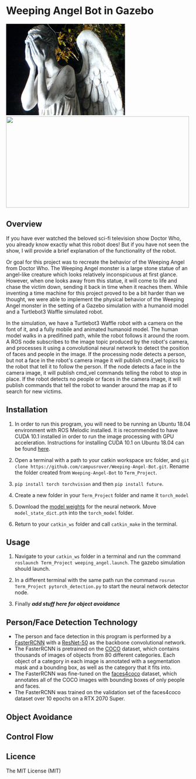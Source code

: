# Weeping Angel Bot in Gazebo

<img src="weepingangels.jpg"  width="325" height="250"/>         <img src="weepingangelGIF.gif"  width="500" height="250"/>

## Overview

If you have ever watched the beloved sci-fi television show Doctor Who, you already know exactly what this robot does! But if you have not seen the show,
I will provide a brief explanation of the functionality of the robot.

Or goal for this project was to recreate the behavior of the Weeping Angel from Doctor Who. The Weeping Angel monster is a large stone statue of an angel-like creature which
looks relatively inconspicuous at first glance. However, when one looks away from this statue, it will come to life and chase the victim down, sending it back in time when it
reaches them. While inventing a time machine for this project proved to be a bit harder than we thought, we were able to implement the physical behavior of the Weeping Angel 
monster in the setting of a Gazebo simulation with a humanoid model and a Turtlebot3 Waffle simulated robot. 

In the simulation, we have a Turtlebot3 Waffle robot with a camera
on the font of it, and a fully mobile and animated humanoid model. The human model walks in a predifined path, while the robot follows it around the room. A ROS node subscribes
to the image topic produced by the robot's camera, and processes it using a convolutional neural network to detect the position of faces and people in the image. If the processing
node detects a person, but not a face in the robot's camera image it will publish cmd_vel topics to the robot that tell it to follow the person. If the node detects a face in the
camera image, it will publish cmd_vel commands telling the robot to stop in place. If the robot detects no people or faces in the camera image, it will publish commands that tell
the robot to wander around the map as if to search for new victims.

## Installation

1. In order to run this program, you will need to be running an Ubuntu 18.04 environment with ROS Melodic installed. It is recommended to have CUDA 10.1 installed in order to run the image processing with GPU acceleration. Instructions for installing CUDA 10.1 on Ubuntu 18.04 can be found [here](https://docs.nvidia.com/cuda/cuda-installation-guide-linux/index.html).

2. Open a terminal with a path to your catkin workspace src folder, and `git clone https://github.com/campusrover/Weeping-Angel-Bot.git`. Rename the folder created from `Weeping-Angel-Bot` to `Term_Project`.

3. `pip install torch torchvision` and then `pip install future`.

4. Create a new folder in your `Term_Project` folder and name it `torch_model`

5. Download the [model weights](https://drive.google.com/file/d/1n1nBDpdu9GnAb006depSl32x6O47NU_D/view) for the neural network. Move `model_state_dict.pth` into the `torch_model` folder.

6. Return to your `catkin_ws` folder and call `catkin_make` in the terminal.

## Usage

1. Navigate to your `catkin_ws` folder in a terminal and run the command `roslaunch Term_Project weeping_angel.launch`. The gazebo simulation should launch.

2. In a different terminal with the same path run the command `rosrun Term_Project pytorch_detection.py` to start the neural network detector node.

3. Finally ***add stuff here for object avoidance***

## Person/Face Detection Technology

* The person and face detection in this program is performed by a [FasterRCNN](https://arxiv.org/pdf/1506.01497.pdf) with a [ResNet-50](https://arxiv.org/pdf/1512.03385.pdf) as the backbone convolutional network.
* The FasterRCNN is pretrained on the [COCO](https://cocodataset.org/#home) dataset, which contains thousands of images of objects from 80 different categories. Each object of a category in each image is annotated with a segmentation mask and a bounding box, as well as the category that it fits into. 
* The FasterRCNN was fine-tuned on the [faces4coco](https://github.com/ACI-Institute/faces4coco) dataset, which annotates all of the COCO images with bounding boxes of only people and faces.
* The FasterRCNN was trained on the validation set of the faces4coco dataset over 10 epochs on a RTX 2070 Super.

## Object Avoidance

## Control Flow

## Licence

The MIT License (MIT) 



